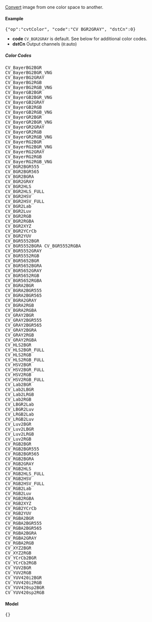 [Convert](http://docs.opencv.org/modules/imgproc/doc/miscellaneous_transformations.html#cvtcolor) image from one color space to another.

#### Example
<pre>{"op":"cvtColor", "code":"CV_BGR2GRAY", "dstCn":0}</pre>

* **code** `CV_BGR2GRAY` is default. See below for additional color codes.
* **dstCn** Output channels (`0`:auto)

##### Color Codes
<pre>
CV_BayerBG2BGR
CV_BayerBG2BGR_VNG
CV_BayerBG2GRAY
CV_BayerBG2RGB
CV_BayerBG2RGB_VNG
CV_BayerGB2BGR
CV_BayerGB2BGR_VNG
CV_BayerGB2GRAY
CV_BayerGB2RGB
CV_BayerGB2RGB_VNG
CV_BayerGR2BGR
CV_BayerGR2BGR_VNG
CV_BayerGR2GRAY
CV_BayerGR2RGB
CV_BayerGR2RGB_VNG
CV_BayerRG2BGR
CV_BayerRG2BGR_VNG
CV_BayerRG2GRAY
CV_BayerRG2RGB
CV_BayerRG2RGB_VNG
CV_BGR2BGR555
CV_BGR2BGR565
CV_BGR2BGRA
CV_BGR2GRAY
CV_BGR2HLS
CV_BGR2HLS_FULL
CV_BGR2HSV
CV_BGR2HSV_FULL
CV_BGR2Lab
CV_BGR2Luv
CV_BGR2RGB
CV_BGR2RGBA
CV_BGR2XYZ
CV_BGR2YCrCb
CV_BGR2YUV
CV_BGR5552BGR
CV_BGR5552BGRA CV_BGR5552RGBA
CV_BGR5552GRAY
CV_BGR5552RGB
CV_BGR5652BGR
CV_BGR5652BGRA
CV_BGR5652GRAY
CV_BGR5652RGB
CV_BGR5652RGBA
CV_BGRA2BGR
CV_BGRA2BGR555
CV_BGRA2BGR565
CV_BGRA2GRAY
CV_BGRA2RGB
CV_BGRA2RGBA
CV_GRAY2BGR
CV_GRAY2BGR555
CV_GRAY2BGR565
CV_GRAY2BGRA
CV_GRAY2RGB
CV_GRAY2RGBA
CV_HLS2BGR
CV_HLS2BGR_FULL
CV_HLS2RGB
CV_HLS2RGB_FULL
CV_HSV2BGR
CV_HSV2BGR_FULL
CV_HSV2RGB
CV_HSV2RGB_FULL
CV_Lab2BGR
CV_Lab2LBGR
CV_Lab2LRGB
CV_Lab2RGB
CV_LBGR2Lab
CV_LBGR2Luv
CV_LRGB2Lab
CV_LRGB2Luv
CV_Luv2BGR
CV_Luv2LBGR
CV_Luv2LRGB
CV_Luv2RGB
CV_RGB2BGR
CV_RGB2BGR555
CV_RGB2BGR565
CV_RGB2BGRA
CV_RGB2GRAY
CV_RGB2HLS
CV_RGB2HLS_FULL
CV_RGB2HSV
CV_RGB2HSV_FULL
CV_RGB2Lab
CV_RGB2Luv
CV_RGB2RGBA
CV_RGB2XYZ
CV_RGB2YCrCb
CV_RGB2YUV
CV_RGBA2BGR
CV_RGBA2BGR555
CV_RGBA2BGR565
CV_RGBA2BGRA
CV_RGBA2GRAY
CV_RGBA2RGB
CV_XYZ2BGR
CV_XYZ2RGB
CV_YCrCb2BGR
CV_YCrCb2RGB
CV_YUV2BGR
CV_YUV2RGB
CV_YUV420i2BGR
CV_YUV420i2RGB
CV_YUV420sp2BGR
CV_YUV420sp2RGB
</pre>

#### Model
<pre>{}</pre>
